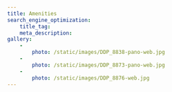 ```yaml
---
title: Amenities
search_engine_optimization:
    title_tag:
    meta_description:
gallery:
    -
        photo: /static/images/DDP_8838-pano-web.jpg
    -
        photo: /static/images/DDP_8873-pano-web.jpg
    -
        photo: /static/images/DDP_8876-web.jpg
---
```


